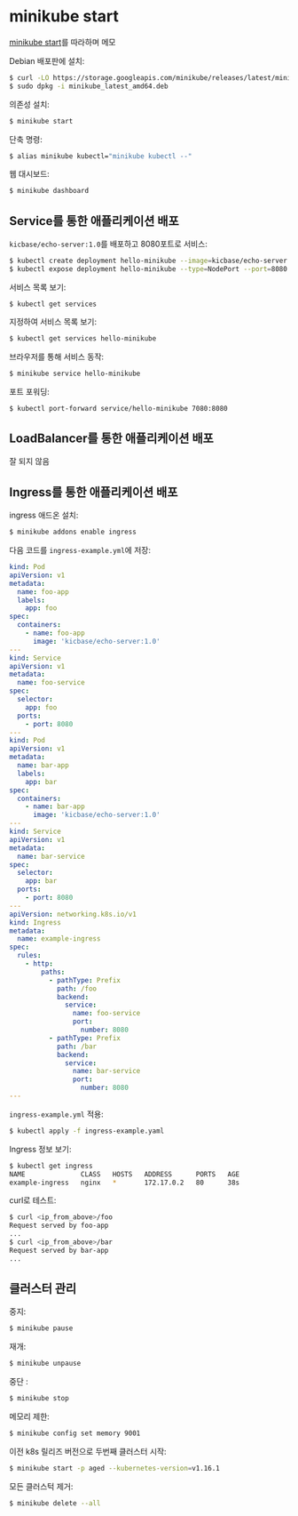 # minikube start

[minikube start](https://minikube.sigs.k8s.io/docs/start/)를 따라하며 메모

Debian 배포판에 설치:

```sh
$ curl -LO https://storage.googleapis.com/minikube/releases/latest/minikube_latest_amd64.deb
$ sudo dpkg -i minikube_latest_amd64.deb
```

의존성 설치:

```sh
$ minikube start
```

단축 명령:

```sh
$ alias minikube kubectl="minikube kubectl --"
```

웹 대시보드:

```sh
$ minikube dashboard
```

## Service를 통한 애플리케이션 배포

`kicbase/echo-server:1.0`를 배포하고 8080포트로 서비스:

```sh
$ kubectl create deployment hello-minikube --image=kicbase/echo-server:1.0
$ kubectl expose deployment hello-minikube --type=NodePort --port=8080
```

서비스 목록 보기:

```shell
$ kubectl get services
```

지정하여 서비스 목록 보기:

```sh
$ kubectl get services hello-minikube
```

브라우저를 통해 서비스 동작:

```sh
$ minikube service hello-minikube
```

포트 포워딩:

```sh
$ kubectl port-forward service/hello-minikube 7080:8080
```

## LoadBalancer를 통한 애플리케이션 배포

잘 되지 않음

## Ingress를 통한 애플리케이션 배포

ingress 애드온 설치:

```sh
$ minikube addons enable ingress
```

다음 코드를 `ingress-example.yml`에 저장:

```yaml
kind: Pod
apiVersion: v1
metadata:
  name: foo-app
  labels:
    app: foo
spec:
  containers:
    - name: foo-app
      image: 'kicbase/echo-server:1.0'
---
kind: Service
apiVersion: v1
metadata:
  name: foo-service
spec:
  selector:
    app: foo
  ports:
    - port: 8080
---
kind: Pod
apiVersion: v1
metadata:
  name: bar-app
  labels:
    app: bar
spec:
  containers:
    - name: bar-app
      image: 'kicbase/echo-server:1.0'
---
kind: Service
apiVersion: v1
metadata:
  name: bar-service
spec:
  selector:
    app: bar
  ports:
    - port: 8080
---
apiVersion: networking.k8s.io/v1
kind: Ingress
metadata:
  name: example-ingress
spec:
  rules:
    - http:
        paths:
          - pathType: Prefix
            path: /foo
            backend:
              service:
                name: foo-service
                port:
                  number: 8080
          - pathType: Prefix
            path: /bar
            backend:
              service:
                name: bar-service
                port:
                  number: 8080
---
```

`ingress-example.yml` 적용:

```sh
$ kubectl apply -f ingress-example.yaml
```

Ingress 정보 보기:

```sh
$ kubectl get ingress
NAME              CLASS   HOSTS   ADDRESS      PORTS   AGE
example-ingress   nginx   *       172.17.0.2   80      38s
```

curl로 테스트:

```sh
$ curl <ip_from_above>/foo
Request served by foo-app
...
$ curl <ip_from_above>/bar
Request served by bar-app
...
```













## 클러스터 관리

중지:

```sh
$ minikube pause
```

재개:

```sh
$ minikube unpause
```

중단 :

```sh
$ minikube stop
```

메모리 제한:

```sh
$ minikube config set memory 9001
```

이전 k8s 릴리즈 버전으로 두번째 클러스터 시작:

```sh
$ minikube start -p aged --kubernetes-version=v1.16.1
```

모든 클러스턱 제거:

```sh
$ minikube delete --all
```


